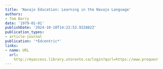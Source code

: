 ```yaml
---
title: 'Navajo Education: Learning in the Navajo Language'
authors:
- Tom Barry
date: '1979-01-01'
publishDate: '2024-10-10T14:22:53.932882Z'
publication_types:
- article-journal
publication: '*Edcentric*'
links:
- name: URL
  url: 
    http://myaccess.library.utoronto.ca/login?qurl=https://www.proquest.com/docview/63701014?accountid=14771&bdid=38382&_bd=Xzo1r9oFnqDcIj66C8rfqPjUILw%3D
---
```

